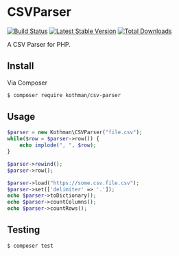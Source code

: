 # CSVParser
[![Build Status](https://travis-ci.org/kothman/csv-parser.svg?branch=master)](https://travis-ci.org/kothman/csv-parser) [![Latest Stable Version](https://poser.pugx.org/kothman/csv-parser/v/stable)](https://packagist.org/packages/kothman/csv-parser) [![Total Downloads](https://poser.pugx.org/kothman/csv-parser/downloads)](https://packagist.org/packages/kothman/csv-parser)

A CSV Parser for PHP.

## Install

Via Composer

```bash
$ composer require kothman/csv-parser
```

## Usage

```php
$parser = new Kothman\CSVParser("file.csv");
while($row = $parser->row()) {
    echo implode(", ", $row);
}

$parser->rewind();
$parser->row();

$parser->load("https://some.csv.file.csv");
$parser->set(['delimiter' => '.']);
echo $parser->toDictionary();
echo $parser->countColumns();
echo $parser->countRows();

```

## Testing

```bash
$ composer test
```

